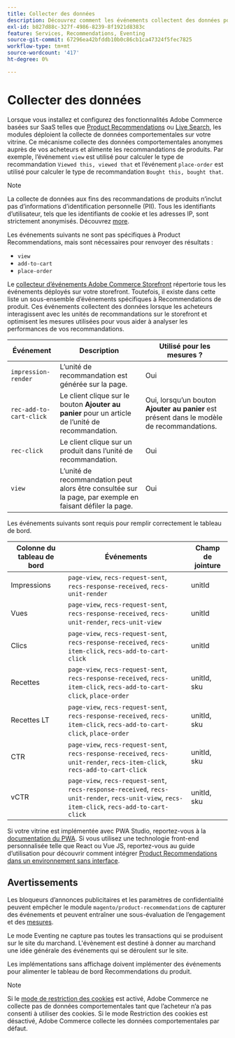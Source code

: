 ```yaml
---
title: Collecter des données
description: Découvrez comment les événements collectent des données pour les recommandations de produits.
exl-id: b827d88c-327f-4986-8239-8f1921d8383c
feature: Services, Recommendations, Eventing
source-git-commit: 67296ea42bfddb10b0c86cb1ca47324f5fec7825
workflow-type: tm+mt
source-wordcount: '417'
ht-degree: 0%

---
```


# Collecter des données

Lorsque vous installez et configurez des fonctionnalités Adobe Commerce basées sur SaaS telles que [ Product Recommendations](install-configure.md) ou [Live Search](https://experienceleague.adobe.com/docs/commerce-merchant-services/live-search/onboard/install.html), les modules déploient la collecte de données comportementales sur votre vitrine. Ce mécanisme collecte des données comportementales anonymes auprès de vos acheteurs et alimente les recommandations de produits. Par exemple, l’événement `view` est utilisé pour calculer le type de recommandation `Viewed this, viewed that` et l’événement `place-order` est utilisé pour calculer le type de recommandation `Bought this, bought that`.

>[!NOTE]
>
>La collecte de données aux fins des recommandations de produits n’inclut pas d’informations d’identification personnelle (PII). Tous les identifiants d’utilisateur, tels que les identifiants de cookie et les adresses IP, sont strictement anonymisés. Découvrez [more](https://www.adobe.com/privacy/experience-cloud.html).

Les événements suivants ne sont pas spécifiques à Product Recommendations, mais sont nécessaires pour renvoyer des résultats :

- `view`
- `add-to-cart`
- `place-order`

Le [collecteur d’événements Adobe Commerce Storefront](https://developer.adobe.com/commerce/services/shared-services/storefront-events/collector/#quick-start) répertorie tous les événements déployés sur votre storefront. Toutefois, il existe dans cette liste un sous-ensemble d’événements spécifiques à Recommendations de produit. Ces événements collectent des données lorsque les acheteurs interagissent avec les unités de recommandations sur le storefront et optimisent les mesures utilisées pour vous aider à analyser les performances de vos recommandations.

| Événement | Description | Utilisé pour les mesures ? |
| --- | --- | --- |
| `impression-render` | L’unité de recommandation est générée sur la page. | Oui |
| `rec-add-to-cart-click` | Le client clique sur le bouton **Ajouter au panier** pour un article de l’unité de recommandation. | Oui, lorsqu’un bouton **Ajouter au panier** est présent dans le modèle de recommandations. |
| `rec-click` | Le client clique sur un produit dans l’unité de recommandation. | Oui |
| `view` | L’unité de recommandation peut alors être consultée sur la page, par exemple en faisant défiler la page. | Oui |

Les événements suivants sont requis pour remplir correctement le tableau de bord.

| Colonne du tableau de bord | Événements | Champ de jointure |
| ---------------- | --------- | ----------- |
| Impressions | `page-view`, `recs-request-sent`, `recs-response-received`, `recs-unit-render` | unitId |
| Vues | `page-view`, `recs-request-sent`, `recs-response-received`, `recs-unit-render`, `recs-unit-view` | unitId |
| Clics | `page-view`, `recs-request-sent`, `recs-response-received`, `recs-item-click`, `recs-add-to-cart-click` | unitId |
| Recettes | `page-view`, `recs-request-sent`, `recs-response-received`, `recs-item-click`, `recs-add-to-cart-click`, `place-order` | unitId, sku |
| Recettes LT | `page-view`, `recs-request-sent`, `recs-response-received`, `recs-item-click`, `recs-add-to-cart-click`, `place-order` | unitId, sku |
| CTR | `page-view`, `recs-request-sent`, `recs-response-received`, `recs-unit-render`, `recs-item-click`, `recs-add-to-cart-click` | unitId, sku |
| vCTR | `page-view`, `recs-request-sent`, `recs-response-received`, `recs-unit-render`, `recs-unit-view`, `recs-item-click`, `recs-add-to-cart-click` | unitId, sku |

Si votre vitrine est implémentée avec PWA Studio, reportez-vous à la [documentation du PWA](https://developer.adobe.com/commerce/pwa-studio/integrations/product-recommendations/). Si vous utilisez une technologie front-end personnalisée telle que React ou Vue JS, reportez-vous au guide d’utilisation pour découvrir comment intégrer [Product Recommendations dans un environnement sans interface](headless.md).

## Avertissements

Les bloqueurs d’annonces publicitaires et les paramètres de confidentialité peuvent empêcher le module `magento/product-recommendations` de capturer des événements et peuvent entraîner une sous-évaluation de l’engagement et des [mesures](workspace.md).

Le mode Eventing ne capture pas toutes les transactions qui se produisent sur le site du marchand. L&#39;évènement est destiné à donner au marchand une idée générale des événements qui se déroulent sur le site.

Les implémentations sans affichage doivent implémenter des événements pour alimenter le tableau de bord Recommendations du produit.

>[!NOTE]
>
>Si le [mode de restriction des cookies](https://experienceleague.adobe.com/docs/commerce-admin/start/compliance/privacy/compliance-cookie-law.html) est activé, Adobe Commerce ne collecte pas de données comportementales tant que l’acheteur n’a pas consenti à utiliser des cookies. Si le mode Restriction des cookies est désactivé, Adobe Commerce collecte les données comportementales par défaut.
